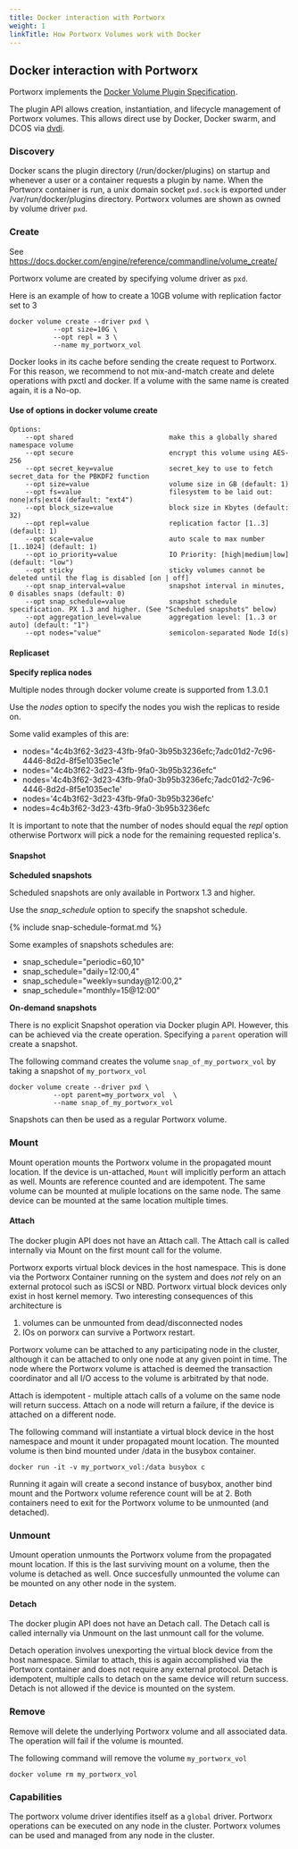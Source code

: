 ```yaml
---
title: Docker interaction with Portworx
weight: 1
linkTitle: How Portworx Volumes work with Docker
---
```


## Docker interaction with Portworx

Portworx implements the [Docker Volume Plugin Specification](https://docs.docker.com/engine/extend/plugins_volume/).

The plugin API allows creation, instantiation, and lifecycle management of Portworx volumes. This allows direct use by Docker, Docker swarm, and DCOS via [dvdi](https://mesosphere.github.io/marathon/docs/external-volumes.html).

###  Discovery

Docker scans the plugin directory (/run/docker/plugins) on startup and whenever a user or a container requests a plugin by name.
When the Portworx container is run, a unix domain socket `pxd.sock` is exported under /var/run/docker/plugins directory.  Portworx volumes are shown as owned by volume driver `pxd`.

### Create

See https://docs.docker.com/engine/reference/commandline/volume_create/

Portworx volume are created by specifying volume driver as `pxd`.

Here is an example of how to create a 10GB volume with replication factor set to 3

```text
docker volume create --driver pxd \
           --opt size=10G \
           --opt repl = 3 \
           --name my_portworx_vol

```

Docker looks in its cache before sending the create request to Portworx.  For this reason, we recommend to not mix-and-match create and delete operations with pxctl and docker.  If a volume with the same name is created again, it is a No-op.

#### Use of options in docker volume create

```text
Options:
    --opt shared                        make this a globally shared namespace volume
    --opt secure                        encrypt this volume using AES-256
    --opt secret_key=value              secret_key to use to fetch secret_data for the PBKDF2 function
    --opt size=value                    volume size in GB (default: 1)
    --opt fs=value                      filesystem to be laid out: none|xfs|ext4 (default: "ext4")
    --opt block_size=value              block size in Kbytes (default: 32)
    --opt repl=value                    replication factor [1..3] (default: 1)
    --opt scale=value                   auto scale to max number [1..1024] (default: 1)
    --opt io_priority=value             IO Priority: [high|medium|low] (default: "low")
    --opt sticky                        sticky volumes cannot be deleted until the flag is disabled [on | off]
    --opt snap_interval=value           snapshot interval in minutes, 0 disables snaps (default: 0)
    --opt snap_schedule=value           snapshot schedule specification. PX 1.3 and higher. (See "Scheduled snapshots" below)
    --opt aggregation_level=value       aggregation level: [1..3 or auto] (default: "1")
    --opt nodes="value"                 semicolon-separated Node Id(s)

```

#### Replicaset

**Specify replica nodes**

Multiple nodes through docker volume create is supported from 1.3.0.1

Use the _nodes_ option to specify the nodes you wish the replicas to reside on.

Some valid examples of this are:

* nodes="4c4b3f62-3d23-43fb-9fa0-3b95b3236efc;7adc01d2-7c96-4446-8d2d-8f5e1035ec1e"
* nodes="4c4b3f62-3d23-43fb-9fa0-3b95b3236efc"
* nodes='4c4b3f62-3d23-43fb-9fa0-3b95b3236efc;7adc01d2-7c96-4446-8d2d-8f5e1035ec1e'
* nodes='4c4b3f62-3d23-43fb-9fa0-3b95b3236efc'
* nodes=4c4b3f62-3d23-43fb-9fa0-3b95b3236efc

It is important to note that the number of nodes should equal the _repl_ option otherwise Portworx will pick a node for the remaining requested replica's.

#### Snapshot

**Scheduled snapshots**

Scheduled snapshots are only available in Portworx 1.3 and higher.

Use the _snap_schedule_ option to specify the snapshot schedule.

{% include snap-schedule-format.md %}

Some examples of snapshots schedules are:

* snap_schedule="periodic=60,10"
* snap_schedule="daily=12:00,4"
* snap_schedule="weekly=sunday@12:00,2"
* snap_schedule="monthly=15@12:00"


**On-demand snapshots**

There is no explicit Snapshot operation via Docker plugin API. However, this can be achieved via the create operation. Specifying a `parent` operation will create a snapshot.

The following command creates the volume `snap_of_my_portworx_vol` by taking a snapshot of `my_portworx_vol`

```text
docker volume create --driver pxd \
           --opt parent=my_portworx_vol  \
           --name snap_of_my_portworx_vol
```

Snapshots can then be used as a regular Portworx volume.

### Mount

Mount operation mounts the Portworx volume in the propagated mount location. If the device is un-attached, `Mount` will implicitly perform an attach as well. Mounts are reference counted and are idempotent. The same volume can be mounted at muliple locations on the same node. The same device can be mounted at the same location multiple times.

#### Attach

The docker plugin API does not have an Attach call. The Attach call is called internally via Mount on the first mount call for the volume.

Portworx exports virtual block devices in the host namespace. This is done via the Portworx Container running on the system and does *not* rely on an external protocol such as iSCSI or NBD. Portworx virtual block devices only exist in host kernel memory. Two interesting consequences of this architecture is
1) volumes can be unmounted from dead/disconnected nodes
2) IOs on porworx can survive a Portworx restart.

Portworx volume can be attached to any participating node in the cluster, although it can be attached to only one node at any given point in time. The node where the Portworx volume is attached is deemed the transaction coordinator and all I/O access to the volume is arbitrated by that node.

Attach is idempotent - multiple attach calls of a volume on the same node will return success. Attach on a node will return a failure, if the device is attached on a different node.

The following command will instantiate a virtual block device in the host namespace and mount it under propagated mount location. The mounted volume  is then bind mounted under /data in the busybox container.

```text
docker run -it -v my_portworx_vol:/data busybox c
```

Running it again will create a second instance of busybox, another bind mount and the Portworx volume reference count will be at 2. Both containers need to exit for the Portworx volume to be unmounted (and detached).

### Unmount

Umount operation unmounts the Portworx volume from the propagated mount location. If this is the last surviving mount on a volume, then the volume is detached as well. Once succesfully unmounted the volume can be mounted on any other node in the system.

#### Detach

The docker plugin API does not have an Detach call. The Detach call is called internally via Unmount on the last unmount call for the volume.

Detach operation involves unexporting the virtual block device from the host namespace. Similar to attach, this is again accomplished via the Portworx container and does not require any external protocol. Detach is idempotent, multiple calls to detach on the same device will return success.  Detach is not allowed if the device is mounted on the system.


### Remove

Remove will delete the underlying Portworx volume and all associated data. The operation will fail if the volume is mounted.

The following command will remove the volume `my_portworx_vol`

```text
docker volume rm my_portworx_vol
```

### Capabilities
The portworx volume driver identifies itself as a `global` driver.  Portworx operations can be executed on any node in the cluster. Portworx volumes can be used and managed from any node in the cluster.
